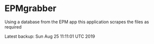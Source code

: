 # EPMgrabber
Using a database from the EPM app this application scrapes the files as required


Latest backup: Sun Aug 25 11:11:01 UTC 2019
